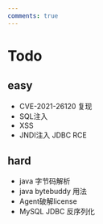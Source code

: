 ```yaml
---
comments: true
---
```

# Todo
## easy
- CVE-2021-26120 复现
- SQL注入
- XSS
- JNDI注入 JDBC RCE

## hard
- java 字节码解析
- java bytebuddy 用法
- Agent破解license
- MySQL JDBC 反序列化